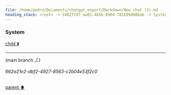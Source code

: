 ```yaml
---
file: /home/pedro/Documents/chatgpt_export/Markdown/New chat (3).md
heading_stack: <root> -> 5482ffd7-aa01-4b5b-896d-781b99068bab -> System
---
```

### System

[child ⬇️](#662a21e2-dbf2-4927-8563-c2b04e53f2c0)

---

(main branch ⎇)
###### 662a21e2-dbf2-4927-8563-c2b04e53f2c0
[parent ⬆️](#5482ffd7-aa01-4b5b-896d-781b99068bab)
